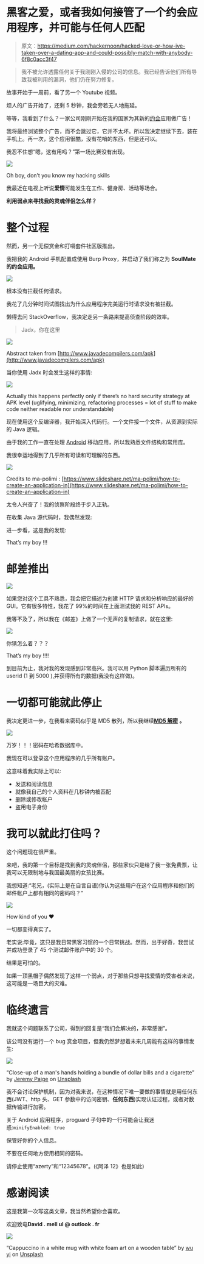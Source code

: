 # 黑客之爱，或者我如何接管了一个约会应用程序，并可能与任何人匹配

> 原文：<https://medium.com/hackernoon/hacked-love-or-how-ive-taken-over-a-dating-app-and-could-possibly-match-with-anybody-6f8c0acc3f47>

> 我不被允许透露任何关于我刚刚入侵的公司的信息。我已经告诉他们所有导致我被利用的漏洞，他们仍在努力修复。

故事开始于一周前，看了另一个 Youtube 视频。

烦人的广告开始了，还剩 5 秒钟，我会旁若无人地拖延。

等等，我看到了什么？一家公司刚刚开始在我的国家为其新的[约会](https://hackernoon.com/tagged/dating)应用做广告！

我将最终浏览整个广告，而不会跳过它，它并不太坏。所以我决定继续下去，装在手机上。再一次，这个应用很酷，没有花哨的东西，但是还可以。

我忍不住想“嗯，这有用吗？”第一场比赛没有出现。

![](img/17dcb5b49b33b84647594a1ec5d663a8.png)

Oh boy, don’t you know my hacking skills

我最近在电视上听说**爱情**可能发生在工作、健身房、活动等场合。

**利用弱点来寻找我的灵魂伴侣怎么样？**

# 整个过程

然而，另一个无偿赏金和打嗝套件社区版推出。

我把我的 Android 手机配置成使用 Burp Proxy，并启动了我们称之为 **SoulMate 的约会应用。**

![](img/f96a6c0f5c11e30e6632b7cb655a83fe.png)

根本没有拦截任何请求。

我花了几分钟时间试图找出为什么应用程序完美运行时请求没有被拦截。

懒得去问 StackOverflow，我决定走另一条路来提高侦查阶段的效率。

> Jadx，你在这里

![](img/43bb34a6a9da11430458c0d1b5561f4b.png)

Abstract taken from [http://www.javadecompilers.com/apk](http://www.javadecompilers.com/apk)

当你使用 Jadx 时会发生这样的事情:

![](img/4faf0709d6101ff0cf872b1ebc54912d.png)

Actually this happens perfectly only if there’s no hard security strategy at APK level (uglifying, minimizing, refactoring processes = lot of stuff to make code neither readable nor understandable)

现在使用这个反编译器，我开始深入代码行。一个文件接一个文件，从资源到实际的 Java 逻辑。

由于我的工作一直在处理 [Android](https://hackernoon.com/tagged/android) 移动应用，所以我熟悉文件结构和常用库。

我很幸运地得到了几乎所有可读和可理解的东西。

![](img/38d0d92d0b955796565c4f6aa9d77f66.png)

Credits to ma-polimi : [https://www.slideshare.net/ma-polimi/how-to-create-an-application-in](https://www.slideshare.net/ma-polimi/how-to-create-an-application-in)

太令人兴奋了！我的侦察阶段终于步入正轨。

在收集 Java 源代码时，我偶然发现:

进一步看，这是我的发现:

That’s my boy !!!

# 邮差推出

![](img/0c4c2be168a643e1ccdd17ad027e30e0.png)

如果您对这个工具不熟悉，我会把它描述为创建 HTTP 请求和分析响应的最好的 GUI。它有很多特性，我花了 99%的时间在上面测试我的 REST APIs。

我等不及了，所以我在《邮差》上做了一个无声的复制请求，就在这里:

![](img/0c51ec3a3011ab8b67d0660467f3c612.png)

你猜怎么着？？？

That’s my boy !!!!

到目前为止，我对我的发现感到非常高兴。我可以用 Python 脚本遍历所有的 userid (1 到 5000 ),并获得所有的数据(我没有这样做)。

# 一切都可能就此停止

我决定更进一步，在我看来密码似乎是 MD5 散列，所以我继续[**MD5 解密**](http://md5decrypt.net/en/) **。**

![](img/a9bdd90baa681dfe57780d6e0d7c46e5.png)

万岁！！！密码在哈希数据库中。

我现在可以登录这个应用程序的几乎所有账户。

这意味着我实际上可以:

*   发送和阅读信息
*   就像我自己的个人资料在几秒钟内被匹配
*   删除或修改帐户
*   盗用电子身份

# 我可以就此打住吗？

这个问题现在很严重。

来吧，我的第一个目标是找到我的灵魂伴侣，那些家伙只是给了我一张免费票，让我可以无限制地与我国最美丽的女孩比赛。

我想知道:“老兄，(实际上是在自言自语)你认为这些用户在这个应用程序和他们的邮件帐户上都有相同的密码吗？”

![](img/413158a6ba45f3af4bf51a6bbc6f498e.png)

How kind of you ❤️

一切都变得真实了。

老实说:毕竟，这只是我日常黑客习惯的一个日常挑战。然而，出于好奇，我尝试并成功登录了 45 个测试邮件账户中的 30 个。

结果是可怕的。

如果一顶黑帽子偶然发现了这样一个弱点，对于那些只想寻找爱情的受害者来说，这可能是一场巨大的灾难。

# 临终遗言

我就这个问题联系了公司，得到的回复是“我们会解决的，非常感谢”。

该公司没有运行一个 bug 赏金项目，但我仍然梦想着未来几周能有这样的事情发生:

![](img/c48541377cc711927232e073b1f586d8.png)

“Close-up of a man's hands holding a bundle of dollar bills and a cigarette” by [Jeremy Paige](https://unsplash.com/@eatenbyflowers?utm_source=medium&utm_medium=referral) on [Unsplash](https://unsplash.com?utm_source=medium&utm_medium=referral)

我不会讨论保护机制，因为对我来说，在这种情况下唯一要做的事情就是用任何东西(JWT、http 头、GET 参数中的访问密钥、**任何东西**)实现认证过程，或者对数据传输进行加密。

关于 Android 应用程序，proguard 子句中的一行可能会让我迷惑:`minifyEnabled: true`

保管好你的个人信息。

不要在任何地方使用相同的密码。

请停止使用“azerty”和“12345678”。(《阿泽 12》也是如此)

# 感谢阅读

这是我第一次写这类文章，我当然希望你会喜欢。

欢迎致电**David . mell ul @ outlook . fr**

![](img/cecf27a5167057755aef90aa62ead1f8.png)

“Cappuccino in a white mug with white foam art on a wooden table” by [wu yi](https://unsplash.com/@takeshi2?utm_source=medium&utm_medium=referral) on [Unsplash](https://unsplash.com?utm_source=medium&utm_medium=referral)